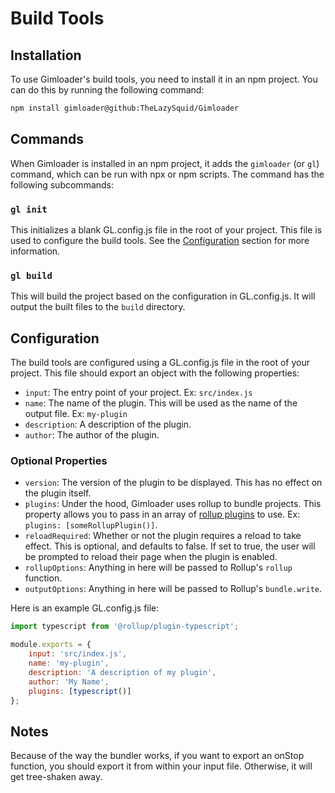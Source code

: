 # Build Tools

## Installation

To use Gimloader's build tools, you need to install it in an npm project. You can do this by running the following command:

```bash
npm install gimloader@github:TheLazySquid/Gimloader
```

## Commands

When Gimloader is installed in an npm project, it adds the `gimloader` (or `gl`) command, which can be run with npx or npm scripts. The command has the following subcommands:

### `gl init`

This initializes a blank GL.config.js file in the root of your project. This file is used to configure the build tools. See the [Configuration](#configuration) section for more information.

### `gl build`

This will build the project based on the configuration in GL.config.js. It will output the built files to the `build` directory.

## Configuration

The build tools are configured using a GL.config.js file in the root of your project. This file should export an object with the following properties:

- `input`: The entry point of your project. Ex: `src/index.js`
- `name`: The name of the plugin. This will be used as the name of the output file. Ex: `my-plugin`
- `description`: A description of the plugin.
- `author`: The author of the plugin.

### Optional Properties

- `version`: The version of the plugin to be displayed. This has no effect on the plugin itself.
- `plugins`: Under the hood, Gimloader uses rollup to bundle projects. This property allows you to pass in an array of [rollup plugins](https://rollupjs.org/configuration-options/#output-plugins) to use. Ex: `plugins: [someRollupPlugin()]`.
- `reloadRequired`: Whether or not the plugin requires a reload to take effect. This is optional, and defaults to false. If set to true, the user will be prompted to reload their page when the plugin is enabled.
- `rollupOptions`: Anything in here will be passed to Rollup's `rollup` function.
- `outputOptions`: Anything in here will be passed to Rollup's `bundle.write`.

Here is an example GL.config.js file:

```js
import typescript from '@rollup/plugin-typescript';

module.exports = {
    input: 'src/index.js',
    name: 'my-plugin',
    description: 'A description of my plugin',
    author: 'My Name',
    plugins: [typescript()]
};
```

## Notes

Because of the way the bundler works, if you want to export an onStop function, you should export it from within your input file. Otherwise, it will get tree-shaken away.